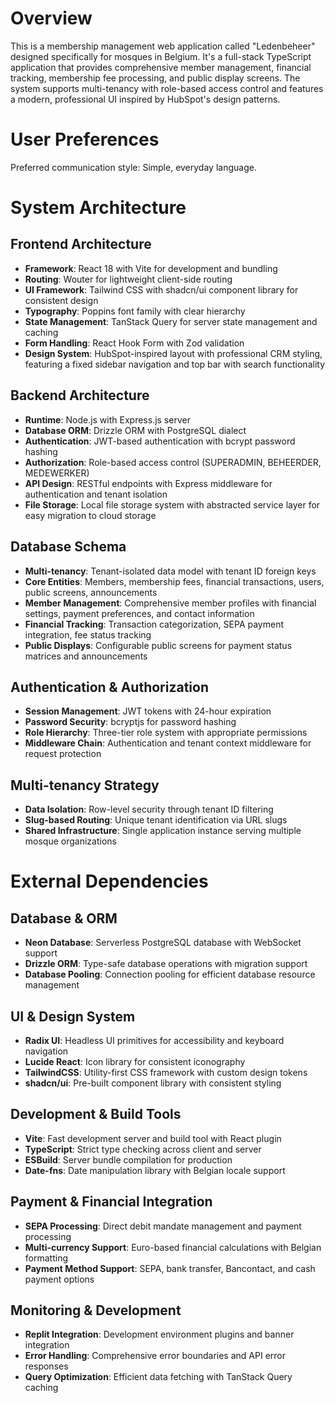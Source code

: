 # Overview

This is a membership management web application called "Ledenbeheer" designed specifically for mosques in Belgium. It's a full-stack TypeScript application that provides comprehensive member management, financial tracking, membership fee processing, and public display screens. The system supports multi-tenancy with role-based access control and features a modern, professional UI inspired by HubSpot's design patterns.

# User Preferences

Preferred communication style: Simple, everyday language.

# System Architecture

## Frontend Architecture
- **Framework**: React 18 with Vite for development and bundling
- **Routing**: Wouter for lightweight client-side routing
- **UI Framework**: Tailwind CSS with shadcn/ui component library for consistent design
- **Typography**: Poppins font family with clear hierarchy
- **State Management**: TanStack Query for server state management and caching
- **Form Handling**: React Hook Form with Zod validation
- **Design System**: HubSpot-inspired layout with professional CRM styling, featuring a fixed sidebar navigation and top bar with search functionality

## Backend Architecture
- **Runtime**: Node.js with Express.js server
- **Database ORM**: Drizzle ORM with PostgreSQL dialect
- **Authentication**: JWT-based authentication with bcrypt password hashing
- **Authorization**: Role-based access control (SUPERADMIN, BEHEERDER, MEDEWERKER)
- **API Design**: RESTful endpoints with Express middleware for authentication and tenant isolation
- **File Storage**: Local file storage system with abstracted service layer for easy migration to cloud storage

## Database Schema
- **Multi-tenancy**: Tenant-isolated data model with tenant ID foreign keys
- **Core Entities**: Members, membership fees, financial transactions, users, public screens, announcements
- **Member Management**: Comprehensive member profiles with financial settings, payment preferences, and contact information
- **Financial Tracking**: Transaction categorization, SEPA payment integration, fee status tracking
- **Public Displays**: Configurable public screens for payment status matrices and announcements

## Authentication & Authorization
- **Session Management**: JWT tokens with 24-hour expiration
- **Password Security**: bcryptjs for password hashing
- **Role Hierarchy**: Three-tier role system with appropriate permissions
- **Middleware Chain**: Authentication and tenant context middleware for request protection

## Multi-tenancy Strategy
- **Data Isolation**: Row-level security through tenant ID filtering
- **Slug-based Routing**: Unique tenant identification via URL slugs
- **Shared Infrastructure**: Single application instance serving multiple mosque organizations

# External Dependencies

## Database & ORM
- **Neon Database**: Serverless PostgreSQL database with WebSocket support
- **Drizzle ORM**: Type-safe database operations with migration support
- **Database Pooling**: Connection pooling for efficient database resource management

## UI & Design System
- **Radix UI**: Headless UI primitives for accessibility and keyboard navigation
- **Lucide React**: Icon library for consistent iconography
- **TailwindCSS**: Utility-first CSS framework with custom design tokens
- **shadcn/ui**: Pre-built component library with consistent styling

## Development & Build Tools
- **Vite**: Fast development server and build tool with React plugin
- **TypeScript**: Strict type checking across client and server
- **ESBuild**: Server bundle compilation for production
- **Date-fns**: Date manipulation library with Belgian locale support

## Payment & Financial Integration
- **SEPA Processing**: Direct debit mandate management and payment processing
- **Multi-currency Support**: Euro-based financial calculations with Belgian formatting
- **Payment Method Support**: SEPA, bank transfer, Bancontact, and cash payment options

## Monitoring & Development
- **Replit Integration**: Development environment plugins and banner integration
- **Error Handling**: Comprehensive error boundaries and API error responses
- **Query Optimization**: Efficient data fetching with TanStack Query caching